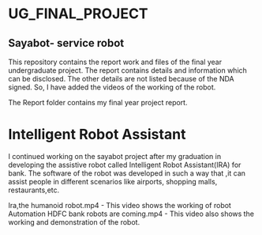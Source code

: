 # UG_FINAL_PROJECT
## Sayabot- service robot
This repository contains the report work and files of the final year undergraduate project. The report contains details and information which can be disclosed. The other details are not listed because of the NDA signed. So, I have added the videos of the working of the robot.

The Report folder contains my final year project report.

# Intelligent Robot Assistant
I continued working on the sayabot project after my graduation in developing the assistive robot called Intelligent Robot Assistant(IRA) for bank. The software of the robot was developed in such a way that ,it can assist people in different scenarios like airports, shopping malls, restaurants,etc. 

Ira,the humanoid robot.mp4  - This video shows the working of robot
Automation HDFC bank robots are coming.mp4 - This video also shows the working and demonstration of the robot.
